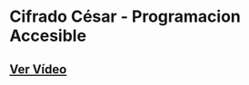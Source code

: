 # Cifrado César - Programacion Accesible

## [Ver Vídeo](https://www.youtube.com/watch?v=7A4pdwpT10Q)